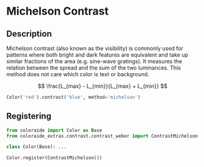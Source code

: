# Michelson Contrast

## Description

Michelson contrast (also known as the visibility) is commonly used for patterns where both bright and dark features are
equivalent and take up similar fractions of the area (e.g. sine-wave gratings). It measures the relation between the
spread and the sum of the two luminances. This method does not care which color is text or background.

$$
\frac{L_{max} - L_{min}}{L_{max} + L_{min}}
$$

```py play
Color('red').contrast('blue', method='michelson')
```

## Registering

```py
from coloraide import Color as Base
from coloraide_extras.contrast.contrast_weber import ContrastMichelson

class Color(Base): ...

Color.register(ContrastMichelson())
```
